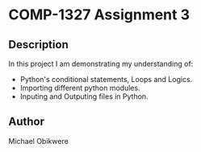 # COMP-1327 Assignment 3

## Description

In this project I am demonstrating my understanding of:

- Python's conditional statements, Loops and Logics.
- Importing different python modules.
- Inputing and Outputing files in Python.

## Author

Michael Obikwere